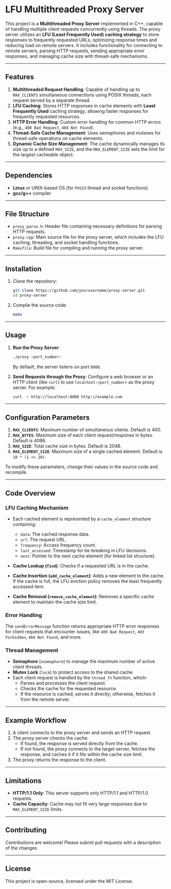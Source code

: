 # LFU Multithreaded Proxy Server

This project is a **Multithreaded Proxy Server** implemented in C++, capable of handling multiple client requests concurrently using threads. The proxy server utilizes an **LFU (Least Frequently Used) caching strategy** to store responses to frequently requested URLs, optimizing response times and reducing load on remote servers. It includes functionality for connecting to remote servers, parsing HTTP requests, sending appropriate error responses, and managing cache size with thread-safe mechanisms.

---

## Features

1. **Multithreaded Request Handling**: Capable of handling up to `MAX_CLIENTS` simultaneous connections using POSIX threads, each request served by a separate thread.
2. **LFU Caching**: Stores HTTP responses in cache elements with **Least Frequently Used** caching strategy, allowing faster responses for frequently requested resources.
3. **HTTP Error Handling**: Custom error handling for common HTTP errors (e.g., `400 Bad Request`, `404 Not Found`).
4. **Thread-Safe Cache Management**: Uses semaphores and mutexes for thread-safe operations on cache elements.
5. **Dynamic Cache Size Management**: The cache dynamically manages its size up to a defined `MAX_SIZE`, and the `MAX_ELEMENT_SIZE` sets the limit for the largest cacheable object.

---

## Dependencies

- **Linux** or UNIX-based OS (for `POSIX` thread and socket functions)
- **gcc/g++** compiler

---

## File Structure

- `proxy_parse.h`: Header file containing necessary definitions for parsing HTTP requests.
- `proxy.cpp`: Main source file for the proxy server, which includes the LFU caching, threading, and socket handling functions.
- `Makefile`: Build file for compiling and running the proxy server.

---

## Installation

1. Clone the repository:
   ```bash
   git clone https://github.com/yourusername/proxy-server.git
   cd proxy-server
   ```

2. Compile the source code:
   ```bash
   make
   ```

---

## Usage

1. **Run the Proxy Server**:
   ```bash
   ./proxy <port_number>
   ```
   By default, the server listens on port `8080`.

2. **Send Requests through the Proxy**:
   Configure a web browser or an HTTP client (like `curl`) to use `localhost:<port_number>` as the proxy server. For example:
   ```bash
   curl -x http://localhost:8080 http://example.com
   ```

---

## Configuration Parameters

1. **`MAX_CLIENTS`**: Maximum number of simultaneous clients. Default is 400.
2. **`MAX_BYTES`**: Maximum size of each client request/response in bytes. Default is 4096.
3. **`MAX_SIZE`**: Total cache size in bytes. Default is 2048.
4. **`MAX_ELEMENT_SIZE`**: Maximum size of a single cached element. Default is `10 * (1 << 20)`.

To modify these parameters, change their values in the source code and recompile.

---

## Code Overview

### LFU Caching Mechanism

- Each cached element is represented by a `cache_element` structure containing:
  - `data`: The cached response data.
  - `url`: The request URL.
  - `frequency`: Access frequency count.
  - `last_accessed`: Timestamp for tie-breaking in LFU decisions.
  - `next`: Pointer to the next cache element (for linked list structure).

- **Cache Lookup (`find`)**: Checks if a requested URL is in the cache.
- **Cache Insertion (`add_cache_element`)**: Adds a new element to the cache. If the cache is full, the LFU eviction policy removes the least frequently accessed item.
- **Cache Removal (`remove_cache_element`)**: Removes a specific cache element to maintain the cache size limit.

### Error Handling

The `sendErrorMessage` function returns appropriate HTTP error responses for client requests that encounter issues, like `400 Bad Request`, `403 Forbidden`, `404 Not Found`, and more.

### Thread Management

- **Semaphore** (`seamaphore`) to manage the maximum number of active client threads.
- **Mutex Lock** (`lock`) to protect access to the shared cache.
- Each client request is handled by the `thread_fn` function, which:
  - Parses and processes the client request.
  - Checks the cache for the requested resource.
  - If the resource is cached, serves it directly; otherwise, fetches it from the remote server.

---

## Example Workflow

1. A client connects to the proxy server and sends an HTTP request.
2. The proxy server checks the cache:
   - If found, the response is served directly from the cache.
   - If not found, the proxy connects to the target server, fetches the response, and caches it if it fits within the cache size limit.
3. The proxy returns the response to the client.

---

## Limitations

- **HTTP/1.1 Only**: This server supports only HTTP/1.1 and HTTP/1.0 requests.
- **Cache Capacity**: Cache may not fit very large responses due to `MAX_ELEMENT_SIZE` limits.

---

## Contributing

Contributions are welcome! Please submit pull requests with a description of the changes. 

---

## License

This project is open-source, licensed under the MIT License.

